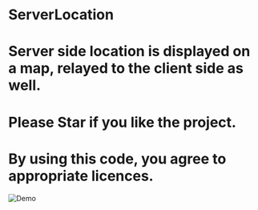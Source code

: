 # ServerLocation
# Server side location is displayed on a map, relayed to the client side as well.
# Please Star if you like the project.
# By using this code, you agree to appropriate licences.
![Demo](https://github.com/dipankarghosh28/ServerLocation/blob/master/ServerLocation.gif)
